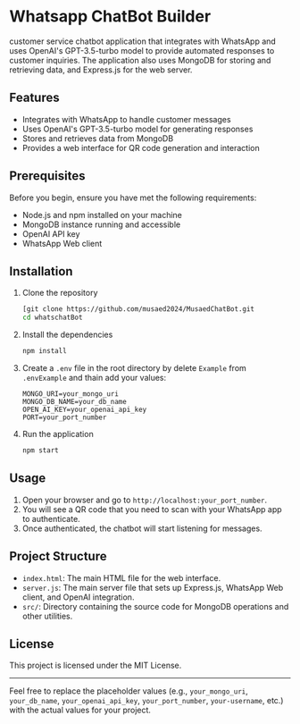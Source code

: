 
# Whatsapp ChatBot Builder

customer service chatbot application that integrates with WhatsApp and uses OpenAI's GPT-3.5-turbo model to provide automated responses to customer inquiries. The application also uses MongoDB for storing and retrieving data, and Express.js for the web server.

## Features

- Integrates with WhatsApp to handle customer messages
- Uses OpenAI's GPT-3.5-turbo model for generating responses
- Stores and retrieves data from MongoDB
- Provides a web interface for QR code generation and interaction

## Prerequisites

Before you begin, ensure you have met the following requirements:

- Node.js and npm installed on your machine
- MongoDB instance running and accessible
- OpenAI API key
- WhatsApp Web client

## Installation

1. Clone the repository

   ```bash
   [git clone https://github.com/musaed2024/MusaedChatBot.git
   cd whatschatBot
   ```

2. Install the dependencies

   ```bash
   npm install
   ```

3. Create a `.env` file in the root directory by delete `Example` from `.envExample` and thain add your values:

   ```env
   MONGO_URI=your_mongo_uri
   MONGO_DB_NAME=your_db_name
   OPEN_AI_KEY=your_openai_api_key
   PORT=your_port_number
   ```

4. Run the application

   ```bash
   npm start
   ```

## Usage

1. Open your browser and go to `http://localhost:your_port_number`.
2. You will see a QR code that you need to scan with your WhatsApp app to authenticate.
3. Once authenticated, the chatbot will start listening for messages.

## Project Structure

- `index.html`: The main HTML file for the web interface.
- `server.js`: The main server file that sets up Express.js, WhatsApp Web client, and OpenAI integration.
- `src/`: Directory containing the source code for MongoDB operations and other utilities.


## License

This project is licensed under the MIT License.

---

Feel free to replace the placeholder values (e.g., `your_mongo_uri`, `your_db_name`, `your_openai_api_key`, `your_port_number`, `your-username`, etc.) with the actual values for your project.

